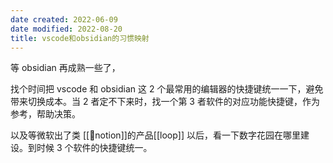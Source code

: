 ```yaml
---
date created: 2022-06-09
date modified: 2022-08-20
title: vscode和obsidian的习惯映射
---
```


等 obsidian 再成熟一些了，

找个时间把 vscode 和 obsidian 这 2 个最常用的编辑器的快捷键统一一下，避免带来切换成本。当 2 者定不下来时，找一个第 3 者软件的对应功能快捷键，作为参考，帮助决策。

以及等微软出了类 [[🤖notion]]的产品[[loop]] 以后，看一下数字花园在哪里建设。到时候 3 个软件的快捷键统一。
